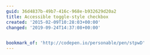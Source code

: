 ```yaml
---
guid: 36d4837b-49b7-416c-968e-b932629d20a2
title: Accessible toggle-style checkbox
created: '2015-02-09T10:28:03+00:00'
changed: '2019-09-24T14:37:08+00:00'


bookmark_of: 'http://codepen.io/personable/pen/stpwD'
---
```




